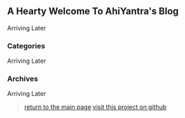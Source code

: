 ## A Hearty Welcome To AhiYantra's Blog

Arriving Later

### Categories

Arriving Later

### Archives

Arriving Later

> [return to the main page](https://ahiyantra.github.io)
> [visit this project on github](https://github.com/ahiyantra/jikiru)
